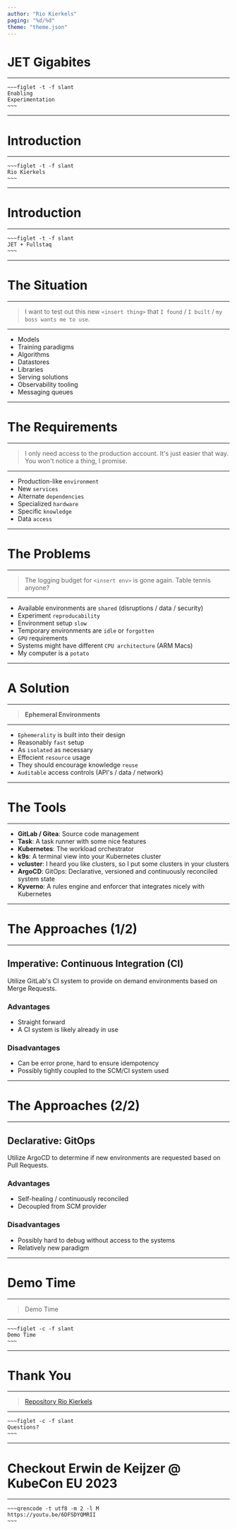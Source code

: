 ```yaml
---
author: "Rio Kierkels"
paging: "%d/%d"
theme: "theme.json"
---
```

# JET Gigabites
----

```
~~~figlet -t -f slant
Enabling
Experimentation
~~~
```

---

# Introduction
----

```
~~~figlet -t -f slant
Rio Kierkels
~~~
```
---

# Introduction

----

```
~~~figlet -t -f slant
JET + Fullstaq
~~~
```

---

# The Situation

----
> I want to test out this new `<insert thing>`
> that `I found` / `I built` / `my boss wants me to use`.
----

- Models
- Training paradigms
- Algorithms
- Datastores
- Libraries
- Serving solutions
- Observability tooling
- Messaging queues

---

# The Requirements

----
> I only need access to the production account.
> It's just easier that way. You won't notice a thing, I promise.
----

- Production-like `environment`
- New `services`
- Alternate `dependencies`
- Specialized `hardware`
- Specific `knowledge`
- Data `access`

---

# The Problems

----
> The logging budget for `<insert env>` is gone again.
> Table tennis anyone?
----

- Available environments are `shared` (disruptions / data / security)
- Experiment `reproducability`
- Environment setup `slow`
- Temporary environments are `idle` or `forgotten`
- `GPU` requirements
- Systems might have different `CPU architecture` (ARM Macs)
- My computer is a `potato`

---

# A Solution

----

> **Ephemeral Environments**

----

- `Ephemerality` is built into their design
- Reasonably `fast` setup
- As `isolated` as necessary
- Effecient `resource` usage
- They should encourage knowledge `reuse`
- `Auditable` access controls (API's / data / network)

---

# The Tools

----

- **GitLab / Gitea**: Source code management
- **Task**:           A task runner with some nice features
- **Kubernetes**:     The workload orchestrator
- **k9s**:            A terminal view into your Kubernetes cluster
- **vcluster**:       I heard you like clusters, so I put some clusters in your clusters
- **ArgoCD**:         GitOps: Declarative, versioned and continuously reconciled system state
- **Kyverno**:        A rules engine and enforcer that integrates nicely with Kubernetes

---

# The Approaches (1/2)

----
## Imperative: Continuous Integration (CI)

Utilize GitLab's CI system to provide on demand environments based on Merge Requests.

### Advantages

- Straight forward
- A CI system is likely already in use

### Disadvantages

- Can be error prone, hard to ensure idempotency
- Possibly tightly coupled to the SCM/CI system used

---

# The Approaches (2/2)

----
## Declarative: GitOps

Utilize ArgoCD to determine if new environments are requested based on Pull Requests.

### Advantages

- Self-healing / continuously reconciled
- Decoupled from SCM provider

### Disadvantages

- Possibly hard to debug without access to the systems
- Relatively new paradigm

---

# Demo Time

----
> Demo Time
----

```
~~~figlet -c -f slant
Demo Time
~~~
```

---

# Thank You

----
> [Repository      ](https://github.com/rio/enabling-experimentation-talk)
> [Rio Kierkels    ](r.kierkels@fullstaq.com)
----

```
~~~figlet -c -f slant
Questions?
~~~
```

---

# Checkout Erwin de Keijzer @ KubeCon EU 2023

----
```
~~~qrencode -t utf8 -m 2 -l M
https://youtu.be/6DFSDYQMRII
~~~
```
